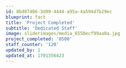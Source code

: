 ```yaml
---
id: 8bd87406-3d09-4444-a95a-4a594d7b29ec
blueprint: fact
title: 'Project Completed'
subtitle: 'Dedicated Staff'
image: sliderimages/media_6550ecf99aa0a.jpg
project_completed: '8500'
staff_counter: '120'
updated_by: 1
updated_at: 1701356423
---
```

